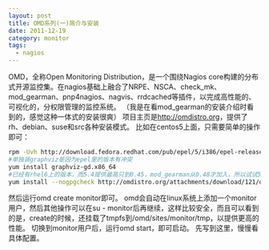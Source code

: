 ```yaml
---
layout: post
title: OMD系列(一)简介与安装
date: 2011-12-19
category: monitor
tags:
  - nagios
---
```


OMD，全称Open Monitoring Distribution，是一个围绕Nagios core构建的分布式开源监控集。在nagios基础上融合了NRPE、NSCA、check_mk、mod_gearman、pnp4nagios、nagvis、rrdcached等插件，以完成高性能的、可视化的，分权限管理的监控系统。
（我是在看mod_gearman的安装介绍时看到的，感觉这种一体式的安装很爽）
项目主页是<a href="http://omdistro.org" target="_blank">http://omdistro.org</a>，提供了rh、debian、suse和src各种安装模式。
比如在centos5上面，只需要简单的操作即可：

```bash
rpm -Uvh http://download.fedora.redhat.com/pub/epel/5/i386/epel-release-5-4.noarch.rpm
#单独装graphviz是因为epel里的版本有冲突
yum install graphviz-gd.x86_64
#已经有rhel6上的版本，而5.4提供最高只到0.45，mod_gearman从0.48才加入，所以试试5.5的，发现也没问题~~
yum install --nogpgcheck http://omdistro.org/attachments/download/121/omd-0.50-rh55-25.x86_64.rpm
```

然后运行omd create monitor即可。
omd会自动在linux系统上添加一个monitor用户，然后其他操作可以在su - monitor后再继续，这样比较安全，而且可以看到的是，create的时候，还挂载了tmpfs到/omd/sites/monitor/tmp，以提供更高的性能。
切换到monitor用户后，运行omd start，即可启动。
先写到这里，慢慢看具体配置。
